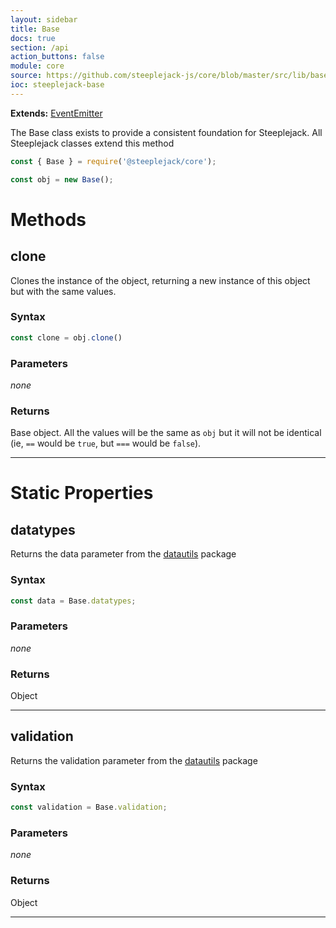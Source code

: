 ```yaml
---
layout: sidebar
title: Base
docs: true
section: /api
action_buttons: false
module: core
source: https://github.com/steeplejack-js/core/blob/master/src/lib/base.js
ioc: steeplejack-base
---
```


**Extends:** [EventEmitter](https://nodejs.org/api/events.html)

The Base class exists to provide a consistent foundation for Steeplejack. All Steeplejack classes extend this method 

```javascript
const { Base } = require('@steeplejack/core');

const obj = new Base();
```

# Methods

## clone

Clones the instance of the object, returning a new instance of this object but with the same values.

### Syntax

```javascript
const clone = obj.clone()
```

### Parameters

_none_

### Returns

Base object. All the values will be the same as `obj` but it will not be identical (ie, `==` would be `true`, but
`===` would be `false`).

---

# Static Properties

## datatypes

Returns the data parameter from the [datautils](https://github.com/riggerthegeek/datautils-js) package

### Syntax

```javascript
const data = Base.datatypes;
```

### Parameters

_none_

### Returns

Object

---

## validation

Returns the validation parameter from the [datautils](https://github.com/riggerthegeek/datautils-js) package

### Syntax

```javascript
const validation = Base.validation;
```

### Parameters

_none_

### Returns

Object

---
